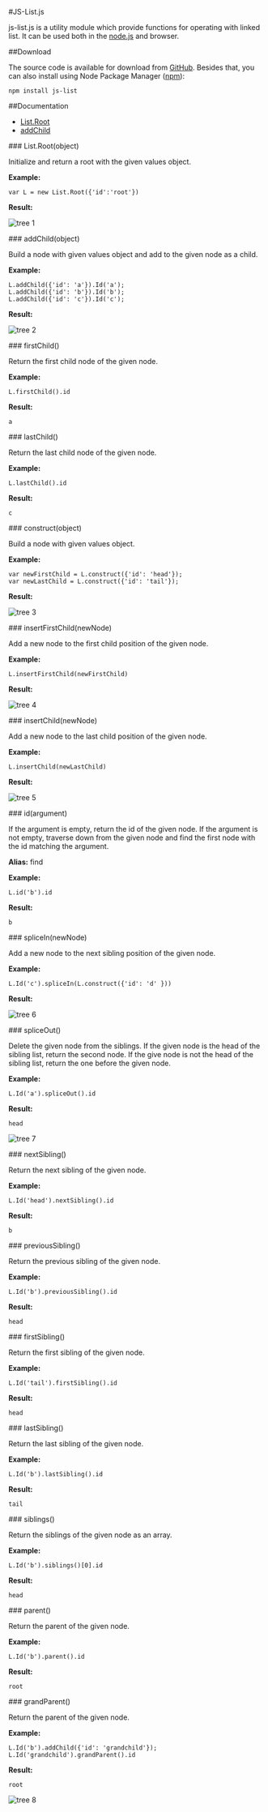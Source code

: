 #JS-List.js

js-list.js is a utility module which provide functions for operating with linked list. It can be used both in the [node.js](http://nodejs.org) and browser.

##Download

The source code is available for download from [GitHub](https://github.com/rranauro/js-list). Besides that, you can also install using Node Package Manager ([npm](https://npmjs.org)):

    npm install js-list

##Documentation

* [List.Root](#List.Root)
* [addChild](#addChild)

<a name="List.Root" />
### List.Root(object)

Initialize and return a root with the given values object.

__Example:__

    var L = new List.Root({'id':'root'})
    
__Result:__

![tree 1]()

<a name="addChild" />
### addChild(object)

Build a node with given values object and add to the given node as a child.

__Example:__

    L.addChild({'id': 'a'}).Id('a');
    L.addChild({'id': 'b'}).Id('b');
    L.addChild({'id': 'c'}).Id('c');
    
__Result:__

![tree 2]()

<a name="firstChild" />
### firstChild()

Return the first child node of the given node.

__Example:__

    L.firstChild().id
    
__Result:__

    a
    
<a name="lastChild" />
### lastChild()

Return the last child node of the given node.

__Example:__

    L.lastChild().id
    
__Result:__

    c
    
<a name="construct" />
### construct(object)

Build a node with given values object.

__Example:__

    var newFirstChild = L.construct({'id': 'head'});
    var newLastChild = L.construct({'id': 'tail'});
    
__Result:__

![tree 3]()

<a name="insertFirstChild" />
### insertFirstChild(newNode)

Add a new node to the first child position of the given node.

__Example:__

    L.insertFirstChild(newFirstChild)
    
__Result:__

![tree 4]()

<a name="insertChild" />
### insertChild(newNode)

Add a new node to the last child position of the given node.

__Example:__

    L.insertChild(newLastChild)
    
__Result:__

![tree 5]()

<a name="id" />
### id(argument)

If the argument is empty, return the id of the given node. If the argument is not empty, traverse down from the given node and find the first node with the id matching the argument.

__Alias:__ find

__Example:__

    L.id('b').id
    
__Result:__

    b
    
<a name="spliceIn" />
### spliceIn(newNode)

Add a new node to the next sibling position of the given node.

__Example:__

    L.Id('c').spliceIn(L.construct({'id': 'd' }))
    
__Result:__

![tree 6]()
 
<a name="spliceOut" />
### spliceOut()

Delete the given node from the siblings. If the given node is the head of the sibling list, return the second node. If the give node is not the head of the sibling list, return the one before the given node.

__Example:__

    L.Id('a').spliceOut().id

__Result:__

    head

![tree 7]()

<a name="nextSibling" />
### nextSibling()

Return the next sibling of the given node.

__Example:__

    L.Id('head').nextSibling().id

__Result:__

    b
    
<a name="previousSibling" />
### previousSibling()

Return the previous sibling of the given node.

__Example:__

    L.Id('b').previousSibling().id

__Result:__

    head
    
<a name="firstSibling" />
### firstSibling()

Return the first sibling of the given node.

__Example:__

    L.Id('tail').firstSibling().id

__Result:__

    head

<a name="lastSibling" />
### lastSibling()

Return the last sibling of the given node.

__Example:__

    L.Id('b').lastSibling().id

__Result:__

    tail
  
<a name="siblings" />
### siblings()

Return the siblings of the given node as an array.

__Example:__

    L.Id('b').siblings()[0].id

__Result:__

    head
  
<a name="parent" />
### parent()

Return the parent of the given node.

__Example:__

    L.Id('b').parent().id

__Result:__

    root
     
<a name="grandParent" />
### grandParent()

Return the parent of the given node.

__Example:__

    L.Id('b').addChild({'id': 'grandchild'});
    L.Id('grandchild').grandParent().id

__Result:__

    root
![tree 8]()
  
